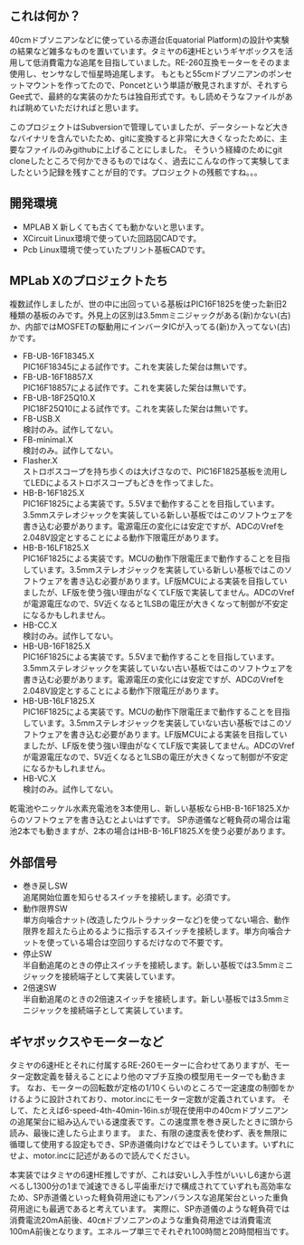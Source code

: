 ## これは何か？

40cmドブソニアンなどに使っている赤道台(Equatorial Platform)の設計や実験の結果など雑多なものを置いています。タミヤの6速HEというギヤボックスを活用して低消費電力な追尾を目指していました。RE-260互換モーターをそのまま使用し、センサなしで恒星時追尾します。
もともと55cmドブソニアンのポンセットマウントを作ってたので、Poncetという単語が散見されますが、それすらGee式で、最終的な実装のかたちは独自形式です。もし読めそうなファイルがあれば眺めていただければと思います。

このプロジェクトはSubversionで管理していましたが、データシートなど大きなバイナリを含んでいたため、gitに変換すると非常に大きくなったために、主要なファイルのみgithubに上げることにしました。
そういう経緯のためにgit cloneしたところで何かできるものではなく、過去にこんなの作って実験してましたという記録を残すことが目的です。プロジェクトの残骸ですね。。。

## 開発環境

* MPLAB X 新しくても古くても動かないと思います。
* XCircuit Linux環境で使っていた回路図CADです。
* Pcb Linux環境で使っていたプリント基板CADです。

## MPLab Xのプロジェクトたち

複数試作しましたが、世の中に出回っている基板はPIC16F1825を使った新旧2種類の基板のみです。外見上の区別は3.5mmミニジャックがある(新)かない(古)か、内部ではMOSFETの駆動用にインバータICが入ってる(新)か入ってない(古)かです。

* FB-UB-16F18345.X<br/>PIC16F18345による試作です。これを実装した架台は無いです。
* FB-UB-16F18857.X<br/>PIC16F18857による試作です。これを実装した架台は無いです。
* FB-UB-18F25Q10.X<br/>PIC18F25Q10による試作です。これを実装した架台は無いです。
* FB-USB.X<br/>検討のみ。試作してない。
* FB-minimal.X<br/>検討のみ。試作してない。
* Flasher.X<br/>ストロボスコープを持ち歩くのは大げさなので、PIC16F1825基板を流用してLEDによるストロボスコープもどきを作ってました。
* HB-B-16F1825.X<br/>PIC16F1825による実装です。5.5Vまで動作することを目指しています。3.5mmステレオジャックを実装している新しい基板ではこのソフトウェアを書き込む必要があります。電源電圧の変化には安定ですが、ADCのVrefを2.048V設定とすることによる動作下限電圧があります。
* HB-B-16LF1825.X<br/>PIC16F1825による実装です。MCUの動作下限電圧まで動作することを目指しています。3.5mmステレオジャックを実装している新しい基板ではこのソフトウェアを書き込む必要があります。LF版MCUによる実装を目指していましたが、LF版を使う強い理由がなくてLF版で実装してません。ADCのVrefが電源電圧なので、5V近くなると1LSBの電圧が大きくなって制御が不安定になるかもしれません。
* HB-CC.X<br/>検討のみ。試作してない。
* HB-UB-16F1825.X<br/>PIC16F1825による実装です。5.5Vまで動作することを目指しています。3.5mmステレオジャックを実装していない古い基板ではこのソフトウェアを書き込む必要があります。電源電圧の変化には安定ですが、ADCのVrefを2.048V設定とすることによる動作下限電圧があります。
* HB-UB-16LF1825.X<br/>PIC16F1825による実装です。MCUの動作下限電圧まで動作することを目指しています。3.5mmステレオジャックを実装していない古い基板ではこのソフトウェアを書き込む必要があります。LF版MCUによる実装を目指していましたが、LF版を使う強い理由がなくてLF版で実装してません。ADCのVrefが電源電圧なので、5V近くなると1LSBの電圧が大きくなって制御が不安定になるかもしれません。
* HB-VC.X<br/>検討のみ。試作してない。

乾電池やニッケル水素充電池を3本使用し、新しい基板ならHB-B-16F1825.Xからのソフトウェアを書き込むとよいはずです。
SP赤道儀など軽負荷の場合は電池2本でも動きますが、2本の場合はHB-B-16LF1825.Xを使う必要があります。

## 外部信号

* 巻き戻しSW<br/>
追尾開始位置を知らせるスイッチを接続します。必須です。
* 動作限界SW<br/>
単方向噛合ナット(改造したウルトラナッターなど)を使ってない場合、動作限界を超えたら止めるように指示するスイッチを接続します。単方向噛合ナットを使っている場合は空回りするだけなので不要です。
* 停止SW<br/>
半自動追尾のときの停止スイッチを接続します。新しい基板では3.5mmミニジャックを接続端子として実装しています。
* 2倍速SW<br/>
半自動追尾のときの2倍速スイッチを接続します。新しい基板では3.5mmミニジャックを接続端子として実装しています。

## ギヤボックスやモーターなど

タミヤの6速HEとそれに付属するRE-260モーターに合わせてありますが、モーター定数定義を替えることにより他のマブチ互換の模型用モーターでも動きます。
なお、モーターの回転数が定格の1/10くらいのところで一定速度の制御をかけるように設計されており、motor.incにモーター定数が定義されています。
そして、たとえば6-speed-4th-40min-16in.sが現在使用中の40cmドブソニアンの追尾架台に組み込んでいる速度表です。この速度票を巻き戻したときに頭から読み、最後に達したら止まります。
また、有限の速度表を使わず、表を無限に循環して使用する設定もでき、SP赤道儀向けなどではそうしています。いずれにせよ、motor.incに記述があるので読んでください。

本実装ではタミヤの6速HE推しですが、これは安いし入手性がいいし6速から選べるし1300分の1まで減速できるし平歯車だけで構成されてていずれも高効率なため、SP赤道儀といった軽負荷用途にもアンバランスな追尾架台といった重負荷用途にも最適であると考えています。
実際に、SP赤道儀のような軽負荷では消費電流20mA前後、40㎝ドブソニアンのような重負荷用途では消費電流100mA前後となります。エネループ単三でそれぞれ100時間と20時間相当です。

